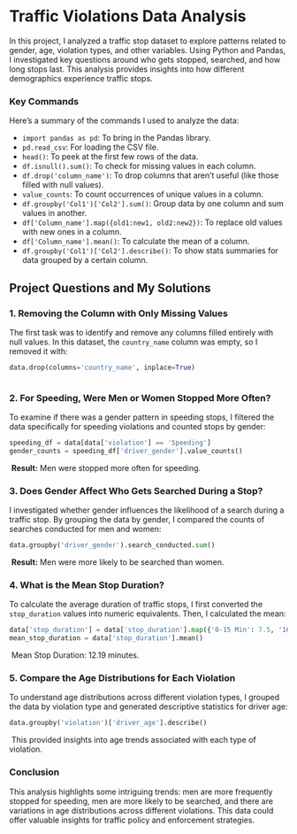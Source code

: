 # Traffic Violations Data Analysis

In this project, I analyzed a traffic stop dataset to explore patterns related to gender, age, violation types, and other variables. Using Python and Pandas, I investigated key questions around who gets stopped, searched, and how long stops last. This analysis provides insights into how different demographics experience traffic stops.

### Key Commands

Here’s a summary of the commands I used to analyze the data:

- `import pandas as pd`: To bring in the Pandas library.
- `pd.read_csv`: For loading the CSV file.
- `head()`: To peek at the first few rows of the data.
- `df.isnull().sum()`: To check for missing values in each column.
- `df.drop('column_name')`: To drop columns that aren’t useful (like those filled with null values).
- `value_counts`: To count occurrences of unique values in a column.
- `df.groupby('Col1')['Col2'].sum()`: Group data by one column and sum values in another.
- `df['Column_name'].map({old1:new1, old2:new2})`: To replace old values with new ones in a column.
- `df['Column_name'].mean()`: To calculate the mean of a column.
- `df.groupby('Col1')['Col2'].describe()`: To show stats summaries for data grouped by a certain column.

## Project Questions and My Solutions

### 1. Removing the Column with Only Missing Values
The first task was to identify and remove any columns filled entirely with null values. In this dataset, the `country_name` column was empty, so I removed it with:
```python
data.drop(columns='country_name', inplace=True)
```

![]()
### 2. For Speeding, Were Men or Women Stopped More Often?
To examine if there was a gender pattern in speeding stops, I filtered the data specifically for speeding violations and counted stops by gender:
```python
speeding_df = data[data['violation'] == 'Speeding']
gender_counts = speeding_df['driver_gender'].value_counts()
```

![]()
**Result:** Men were stopped more often for speeding.

### 3. Does Gender Affect Who Gets Searched During a Stop?
I investigated whether gender influences the likelihood of a search during a traffic stop. By grouping the data by gender, I compared the counts of searches conducted for men and women:

```python
data.groupby('driver_gender').search_conducted.sum()
```

![]()
**Result:** Men were more likely to be searched than women.

### 4. What is the Mean Stop Duration?
To calculate the average duration of traffic stops, I first converted the `stop_duration` values into numeric equivalents. Then, I calculated the mean:

```python
data['stop_duration'] = data['stop_duration'].map({'0-15 Min': 7.5, '16-30 Min': 24, '30+ Min': 45})
mean_stop_duration = data['stop_duration'].mean()
```

![]()
Mean Stop Duration: 12.19 minutes.

### 5. Compare the Age Distributions for Each Violation
To understand age distributions across different violation types, I grouped the data by violation type and generated descriptive statistics for driver age:

```python
data.groupby('violation')['driver_age'].describe()
```

![]()
This provided insights into age trends associated with each type of violation.

### Conclusion
This analysis highlights some intriguing trends: men are more frequently stopped for speeding, men are more likely to be searched, and there are variations in age distributions across different violations. This data could offer valuable insights for traffic policy and enforcement strategies.
